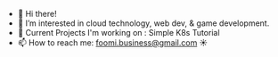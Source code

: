 - 👋 Hi there!
- 👀 I’m interested in cloud technology, web dev, & game development.
- 🔆 Current Projects I'm working on : Simple K8s Tutorial
- 📫 How to reach me: foomi.business@gmail.com ☀




<!---
kat3o/kat3o is a ✨ special ✨ repository because its `README.md` (this file) appears on your GitHub profile.
You can click the Preview link to take a look at your changes.
--->
